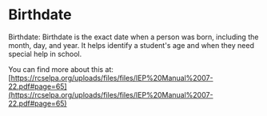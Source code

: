 # Birthdate
Birthdate: Birthdate is the exact date when a person was born, including the month, day, and year. It helps identify a student's age and when they need special help in school.

You can find more about this at: [https://rcselpa.org/uploads/files/files/IEP%20Manual%2007-22.pdf#page=65](https://rcselpa.org/uploads/files/files/IEP%20Manual%2007-22.pdf#page=65)

